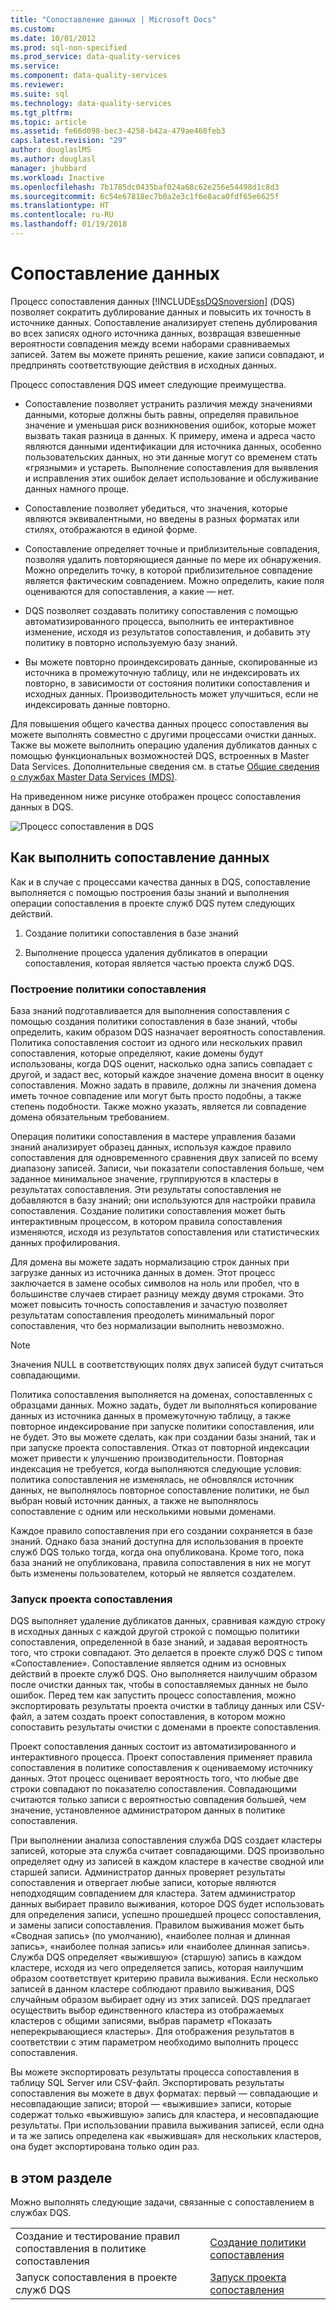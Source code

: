 ```yaml
---
title: "Сопоставление данных | Microsoft Docs"
ms.custom: 
ms.date: 10/01/2012
ms.prod: sql-non-specified
ms.prod_service: data-quality-services
ms.service: 
ms.component: data-quality-services
ms.reviewer: 
ms.suite: sql
ms.technology: data-quality-services
ms.tgt_pltfrm: 
ms.topic: article
ms.assetid: fe66d098-bec3-4258-b42a-479ae460feb3
caps.latest.revision: "29"
author: douglaslMS
ms.author: douglasl
manager: jhubbard
ms.workload: Inactive
ms.openlocfilehash: 7b1785dc0435baf024a68c62e256e54498d1c8d3
ms.sourcegitcommit: 6c54e67818ec7b0a2e3c1f6e8aca0fdf65e6625f
ms.translationtype: HT
ms.contentlocale: ru-RU
ms.lasthandoff: 01/19/2018
---
```

# <a name="data-matching"></a>Сопоставление данных
  Процесс сопоставления данных [!INCLUDE[ssDQSnoversion](../includes/ssdqsnoversion-md.md)] (DQS) позволяет сократить дублирование данных и повысить их точность в источнике данных. Сопоставление анализирует степень дублирования во всех записях одного источника данных, возвращая взвешенные вероятности совпадения между всеми наборами сравниваемых записей. Затем вы можете принять решение, какие записи совпадают, и предпринять соответствующие действия в исходных данных.  
  
 Процесс сопоставления DQS имеет следующие преимущества.  
  
-   Сопоставление позволяет устранить различия между значениями данными, которые должны быть равны, определяя правильное значение и уменьшая риск возникновения ошибок, которые может вызвать такая разница в данных. К примеру, имена и адреса часто являются данными идентификации для источника данных, особенно пользовательских данных, но эти данные могут со временем стать «грязными» и устареть. Выполнение сопоставления для выявления и исправления этих ошибок делает использование и обслуживание данных намного проще.  
  
-   Сопоставление позволяет убедиться, что значения, которые являются эквивалентными, но введены в разных форматах или стилях, отображаются в единой форме.  
  
-   Сопоставление определяет точные и приблизительные совпадения, позволяя удалить повторяющиеся данные по мере их обнаружения. Можно определить точку, в которой приблизительное совпадение является фактическим совпадением. Можно определить, какие поля оцениваются для сопоставления, а какие — нет.  
  
-   DQS позволяет создавать политику сопоставления с помощью автоматизированного процесса, выполнить ее интерактивное изменение, исходя из результатов сопоставления, и добавить эту политику в повторно используемую базу знаний.  
  
-   Вы можете повторно проиндексировать данные, скопированные из источника в промежуточную таблицу, или не индексировать их повторно, в зависимости от состояния политики сопоставления и исходных данных. Производительность может улучшиться, если не индексировать данные повторно.  
  
 Для повышения общего качества данных процесс сопоставления вы можете выполнять совместно с другими процессами очистки данных. Также вы можете выполнить операцию удаления дубликатов данных с помощью функциональных возможностей DQS, встроенных в Master Data Services. Дополнительные сведения см. в статье [Общие сведения о службах Master Data Services &#40;MDS&#41;](../master-data-services/master-data-services-overview-mds.md).  
  
 На приведенном ниже рисунке отображен процесс сопоставления данных в DQS.  
  
 ![Процесс сопоставления в DQS](../data-quality-services/media/dqs-matchingprocess.gif "Процесс сопоставления в DQS")  
  
##  <a name="How"></a> Как выполнить сопоставление данных  
 Как и в случае с процессами качества данных в DQS, сопоставление выполняется с помощью построения базы знаний и выполнения операции сопоставления в проекте служб DQS путем следующих действий.  
  
1.  Создание политики сопоставления в базе знаний  
  
2.  Выполнение процесса удаления дубликатов в операции сопоставления, которая является частью проекта служб DQS.  
  
###  <a name="Policy"></a> Построение политики сопоставления  
 База знаний подготавливается для выполнения сопоставления с помощью создания политики сопоставления в базе знаний, чтобы определить, каким образом DQS назначает вероятность сопоставления. Политика сопоставления состоит из одного или нескольких правил сопоставления, которые определяют, какие домены будут использованы, когда DQS оценит, насколько одна запись совпадает с другой, и задаст вес, который каждое значение домена вносит в оценку сопоставления. Можно задать в правиле, должны ли значения домена иметь точное совпадение или могут быть просто подобны, а также степень подобности. Также можно указать, является ли совпадение домена обязательным требованием.  
  
 Операция политики сопоставления в мастере управления базами знаний анализирует образец данных, используя каждое правило сопоставления для одновременного сравнения двух записей по всему диапазону записей. Записи, чьи показатели сопоставления больше, чем заданное минимальное значение, группируются в кластеры в результатах сопоставления. Эти результаты сопоставления не добавляются в базу знаний; они используются для настройки правила сопоставления. Создание политики сопоставления может быть интерактивным процессом, в котором правила сопоставления изменяются, исходя из результатов сопоставления или статистических данных профилирования.  
  
 Для домена вы можете задать нормализацию строк данных при загрузке данных из источника данных в домен. Этот процесс заключается в замене особых символов на ноль или пробел, что в большинстве случаев стирает разницу между двумя строками. Это может повысить точность сопоставления и зачастую позволяет результатам сопоставления преодолеть минимальный порог сопоставления, что без нормализации выполнить невозможно.  
  
> [!NOTE]  
>  Значения NULL в соответствующих полях двух записей будут считаться совпадающими.  
  
 Политика сопоставления выполняется на доменах, сопоставленных с образцами данных. Можно задать, будет ли выполняться копирование данных из источника данных в промежуточную таблицу, а также повторное индексирование при запуске политики сопоставления, или не будет. Это вы можете сделать, как при создании базы знаний, так и при запуске проекта сопоставления. Отказ от повторной индексации может привести к улучшению производительности. Повторная индексация не требуется, когда выполняются следующие условия: политика сопоставления не изменялась, не обновлялся источник данных, не выполнялось повторное сопоставление политики, не был выбран новый источник данных, а также не выполнялось сопоставление с одним или несколькими новыми доменами.  
  
 Каждое правило сопоставления при его создании сохраняется в базе знаний. Однако база знаний доступна для использования в проекте служб DQS только тогда, когда она опубликована. Кроме того, пока база знаний не опубликована, правила сопоставления в них не могут быть изменены пользователем, который не является создателем.  
  
###  <a name="Project"></a> Запуск проекта сопоставления  
 DQS выполняет удаление дубликатов данных, сравнивая каждую строку в исходных данных с каждой другой строкой с помощью политики сопоставления, определенной в базе знаний, и задавая вероятность того, что строки совпадают. Это делается в проекте служб DQS с типом «Сопоставление». Сопоставление является одним из основных действий в проекте служб DQS. Оно выполняется наилучшим образом после очистки данных так, чтобы в сопоставляемых данных не было ошибок. Перед тем как запустить процесс сопоставления, можно экспортировать результаты проекта очистки в таблицу данных или CSV-файл, а затем создать проект сопоставления, в котором можно сопоставить результаты очистки с доменами в проекте сопоставления.  
  
 Проект сопоставления данных состоит из автоматизированного и интерактивного процесса. Проект сопоставления применяет правила сопоставления в политике сопоставления к оцениваемому источнику данных. Этот процесс оценивает вероятность того, что любые две строки совпадают по показателю сопоставления. Совпадающими считаются только записи с вероятностью совпадения большей, чем значение, установленное администратором данных в политике сопоставления.  
  
 При выполнении анализа сопоставления служба DQS создает кластеры записей, которые эта служба считает совпадающими. DQS произвольно определяет одну из записей в каждом кластере в качестве сводной или старшей записи. Администратор данных проверяет результаты сопоставления и отвергает любые записи, которые являются неподходящим совпадением для кластера. Затем администратор данных выбирает правило выживания, которое DQS будет использовать для определения записи, успешно прошедшей процесс сопоставления, и замены записи сопоставления. Правилом выживания может быть «Сводная запись» (по умолчанию), «наиболее полная и длинная запись», «наиболее полная запись» или «наиболее длинная запись». Служба DQS определяет «выжившую» (старшую) запись в каждом кластере, исходя из чего определяется запись, которая наилучшим образом соответствует критерию правила выживания. Если несколько записей в данном кластере соблюдают правило выживания, DQS случайным образом выбирает одну из этих записей. DQS предлагает осуществить выбор единственного кластера из отображаемых кластеров с общими записями, выбрав параметр «Показать неперекрывающиеся кластеры». Для отображения результатов в соответствии с этим параметром необходимо выполнить процесс сопоставления.  
  
 Вы можете экспортировать результаты процесса сопоставления в таблицу SQL Server или CSV-файл. Экспортировать результаты сопоставления вы можете в двух форматах: первый — совпадающие и несовпадающие записи; второй — «выжившие» записи, которые содержат только «выжившую» запись для кластера, и несовпадающие результаты. При использовании правила выживания записей, если одна и та же запись определена как «выжившая» для нескольких кластеров, она будет экспортирована только один раз.  
  
## <a name="in-this-section"></a>в этом разделе  
 Можно выполнять следующие задачи, связанные с сопоставлением в службах DQS.  
  
|||  
|-|-|  
|Создание и тестирование правил сопоставления в политике сопоставления|[Создание политики сопоставления](../data-quality-services/create-a-matching-policy.md)|  
|Запуск сопоставления в проекте служб DQS|[Запуск проекта сопоставления](../data-quality-services/run-a-matching-project.md)|  
  
  
